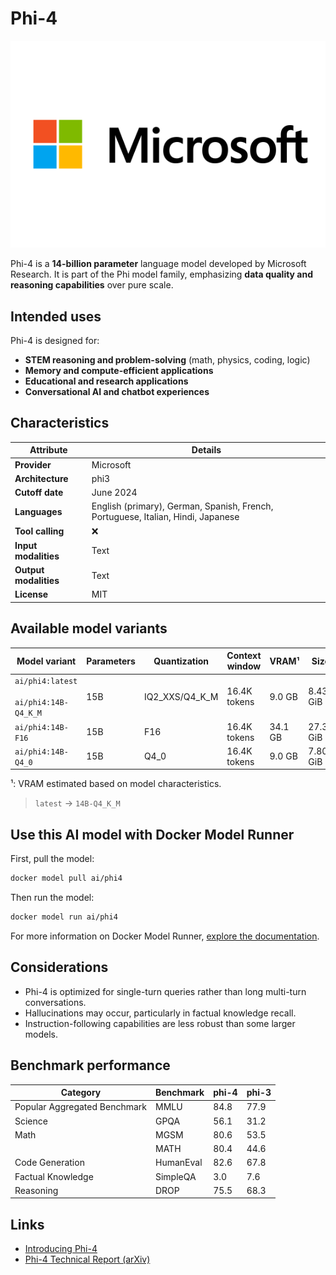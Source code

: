 # Phi-4 

![logo](https://github.com/docker/model-cards/raw/refs/heads/main/logos/phi-280x184-overview@2x.svg)

Phi-4 is a **14-billion parameter** language model developed by Microsoft Research. It is part of the Phi model family, emphasizing **data quality and reasoning capabilities** over pure scale.

## Intended uses

Phi-4 is designed for:
- **STEM reasoning and problem-solving** (math, physics, coding, logic)
- **Memory and compute-efficient applications**
- **Educational and research applications**
- **Conversational AI and chatbot experiences**

## Characteristics

| Attribute             | Details       |
|---------------------- |---------------|
| **Provider**          | Microsoft     |
| **Architecture**      | phi3          |
| **Cutoff date**       | June 2024     |
| **Languages**         | English (primary), German, Spanish, French, Portuguese, Italian, Hindi, Japanese |
| **Tool calling**      | ❌            |
| **Input modalities**  | Text          |
| **Output modalities** | Text          |
| **License**           | MIT           |

## Available model variants

| Model variant | Parameters | Quantization | Context window | VRAM¹ | Size |
|---------------|------------|--------------|----------------|------|-------|
| `ai/phi4:latest`<br><br>`ai/phi4:14B-Q4_K_M` | 15B | IQ2_XXS/Q4_K_M | 16.4K tokens | 9.0 GB | 8.43 GiB |
| `ai/phi4:14B-F16` | 15B | F16 | 16.4K tokens | 34.1 GB | 27.31 GiB |
| `ai/phi4:14B-Q4_0` | 15B | Q4_0 | 16.4K tokens | 9.0 GB | 7.80 GiB |

¹: VRAM estimated based on model characteristics.

> `latest` → `14B-Q4_K_M`

## Use this AI model with Docker Model Runner

First, pull the model:

```bash
docker model pull ai/phi4
```

Then run the model:

```bash
docker model run ai/phi4
```

For more information on Docker Model Runner, [explore the documentation](https://docs.docker.com/desktop/features/model-runner/).


## Considerations

- Phi-4 is optimized for single-turn queries rather than long multi-turn conversations.
- Hallucinations may occur, particularly in factual knowledge recall.
- Instruction-following capabilities are less robust than some larger models.

## Benchmark performance

| Category                     | Benchmark  | phi-4 | phi-3  |
|------------------------------|------------|-------|--------|
| Popular Aggregated Benchmark | MMLU       | 84.8  | 77.9   |
| Science                      | GPQA       | 56.1  | 31.2   |
| Math                         | MGSM       | 80.6  | 53.5   |
|                              | MATH       | 80.4  | 44.6   |
| Code Generation              | HumanEval  | 82.6  | 67.8   |
| Factual Knowledge            | SimpleQA   | 3.0   | 7.6    |
| Reasoning                    | DROP       | 75.5  | 68.3   |

## Links

- [Introducing Phi-4](https://techcommunity.microsoft.com/blog/aiplatformblog/introducing-phi-4-microsoft%E2%80%99s-newest-small-language-model-specializing-in-comple/4357090)
- [Phi-4 Technical Report (arXiv)](https://arxiv.org/abs/2412.08905)
